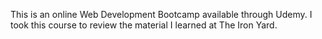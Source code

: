 This is an online Web Development Bootcamp available through Udemy. I took this course to review the material I learned at The Iron Yard.
